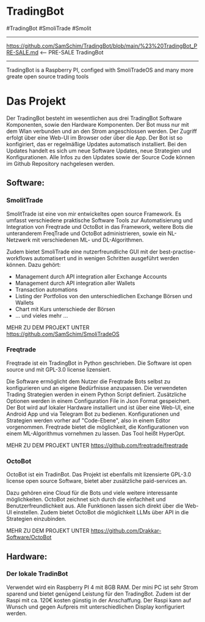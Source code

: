 # TradingBot
#TradingBot #SmoliTrade #Smolit
___
https://github.com/SamSchim/TradingBot/blob/main/%23%20TradingBot_PRE-SALE.md     <-- PRE-SALE TradingBot
___


TradingBot is a Raspberry PI, configed with SmoliTradeOS and many more greate open source trading tools

# Das Projekt
Der TradingBot besteht im wesentlichen aus drei TradingBot Software Komponenten, sowie den Hardware Komponenten.
Der Bot muss nur mit dem Wlan verbunden und an den Strom angeschlossen werden.
Der Zugriff erfolgt über eine Web-UI im Browser oder über die App.
Der Bot ist so konfigiriert, das er regelmäßige Updates automatisch installiert. Bei den Updates handelt es sich um neue Software Updates, neue Strategien und Konfigurationen.
Alle Infos zu den Updates sowie der Source Code können im Github Repository nachgelesen werden.

## Software:

### SmolitTrade
SmolitTrade ist eine von mir entwickeltes open source Framework. 
Es umfasst verschiedene praktische Software Tools zur Automatisierung und Integration von Freqtrade und OctoBot in das Framework, weitere Bots die unteranderem FreqTrade und OctoBot administrieren, sowie ein NL-Netzwerk mit verschiedenen ML- und DL-Algorithmen. 

Zudem bietet SmoliTrade eine nutzerfreundliche GUI mit der best-practise-workflows automatisert und in wenigen Schritten ausgeführt werden können. Dazu gehört:

- Management durch API integration aller Exchange Accounts
- Management durch API integration aller Wallets
- Transaction automations
- Listing der Portfolios von den unterschiedlichen Exchange Börsen und Wallets
- Chart mit Kurs unterschiede der Börsen
- ... und vieles mehr ...

MEHR ZU DEM PROJEKT UNTER https://github.com/SamSchim/SmoliTradeOS

### Freqtrade
Freqtrade ist ein TradingBot in Python geschrieben. Die Software ist open source und mit  GPL-3.0 license  lizensiert. 

Die Software ermöglicht dem Nutzer die Freqtrade Bots selbst zu konfigurieren und an eigene Bedürfnisse anzupassen. Die verwendeten Trading Strategien werden in einem Python Script definiert. Zusätzliche Optionen werden in einem Configuration File in Json Format gespeichert.
Der Bot wird auf lokaler Hardware installiert und ist über eine Web-UI, eine Android App und via Telegram Bot zu bedienen. 
Konfigurationen und Strategien werden vorher auf "Code-Ebene", also in einem Editor vorgenommen.
Freqtrade bietet die möglichkeit, die Konfigurationen von einem ML-Algorithmus vornehmen zu lassen. Das Tool heißt HyperOpt.

MEHR ZU DEM PROJEKT UNTER https://github.com/freqtrade/freqtrade

### OctoBot
OctoBot ist ein TradinBot. Das Projekt ist ebenfalls mit lizensierte GPL-3.0 license open source Software, bietet aber zusätzliche paid-services an. 

Dazu gehören eine Cloud für die Bots und viele weitere interessante möglichkeiten.
OctoBot zeichnet sich durch die einfachheit und Benutzerfreundlichkeit aus. Alle Funktionen lassen sich direkt über die Web-UI einstellen. Zudem bietet OctoBot die möglichkeit LLMs über API in die Strategien einzubinden.

MEHR ZU DEM PROJEKT UNTER https://github.com/Drakkar-Software/OctoBot

## Hardware:

### Der lokale TradinBot
Verwendet wird ein Raspberry PI 4 mit 8GB RAM. Der mini PC ist sehr Strom sparend und bietet genügend Leistung für den TradingBot. Zudem ist der Raspi mit ca. 120€ kosten günstig in der Anschaffung.
Der Raspi kann auf Wunsch und gegen Aufpreis mit unterschiedlichen Display konfiguriert werden. 


